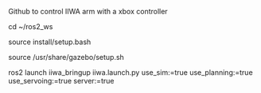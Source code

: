 Github to control IIWA arm with a xbox controller

cd ~/ros2_ws

source install/setup.bash

source /usr/share/gazebo/setup.sh

ros2 launch iiwa_bringup iiwa.launch.py use_sim:=true use_planning:=true use_servoing:=true server:=true                 


